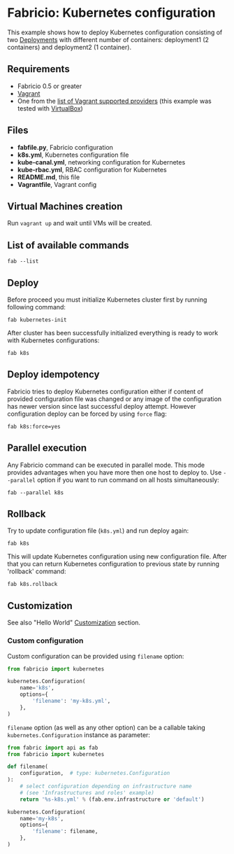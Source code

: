 # Fabricio: Kubernetes configuration

This example shows how to deploy Kubernetes configuration consisting of two [Deployments](https://kubernetes.io/docs/concepts/workloads/controllers/deployment/) with different number of containers: deployment1 (2 containers) and deployment2 (1 container).

## Requirements
* Fabricio 0.5 or greater
* [Vagrant](https://www.vagrantup.com)
* One from the [list of Vagrant supported providers](https://www.vagrantup.com/docs/providers/) (this example was tested with [VirtualBox](https://www.virtualbox.org/))

## Files
* __fabfile.py__, Fabricio configuration
* __k8s.yml__, Kubernetes configuration file
* __kube-canal.yml__, networking configuration for Kubernetes
* __kube-rbac.yml__, RBAC configuration for Kubernetes
* __README.md__, this file
* __Vagrantfile__, Vagrant config

## Virtual Machines creation

Run `vagrant up` and wait until VMs will be created.

## List of available commands

    fab --list

## Deploy

Before proceed you must initialize Kubernetes cluster first by running following command:

    fab kubernetes-init
    
After cluster has been successfully initialized everything is ready to work with Kubernetes configurations:

    fab k8s
    
## Deploy idempotency

Fabricio tries to deploy Kubernetes configuration either if content of provided configuration file was changed or any image of the configuration has newer version since last successful deploy attempt. However configuration deploy can be forced by using `force` flag:

    fab k8s:force=yes
    
## Parallel execution

Any Fabricio command can be executed in parallel mode. This mode provides advantages when you have more then one host to deploy to. Use `--parallel` option if you want to run command on all hosts simultaneously:

    fab --parallel k8s
    
## Rollback

Try to update configuration file (`k8s.yml`) and run deploy again:

    fab k8s
    
This will update Kubernetes configuration using new configuration file. After that you can return Kubernetes configuration to previous state by running 'rollback' command:

    fab k8s.rollback
    
## Customization

See also "Hello World" [Customization](../../hello_world/#customization) section.

### Custom configuration

Custom configuration can be provided using `filename` option:

```python
from fabricio import kubernetes

kubernetes.Configuration(
    name='k8s',
    options={
        'filename': 'my-k8s.yml',
    },
)
```

`filename` option (as well as any other option) can be a callable taking `kubernetes.Configuration` instance as parameter:

```python
from fabric import api as fab
from fabricio import kubernetes

def filename(
    configuration,  # type: kubernetes.Configuration
):
    # select configuration depending on infrastructure name
    # (see 'Infrastructures and roles' example)
    return '%s-k8s.yml' % (fab.env.infrastructure or 'default')

kubernetes.Configuration(
    name='my-k8s',
    options={
        'filename': filename,
    },
)
```
